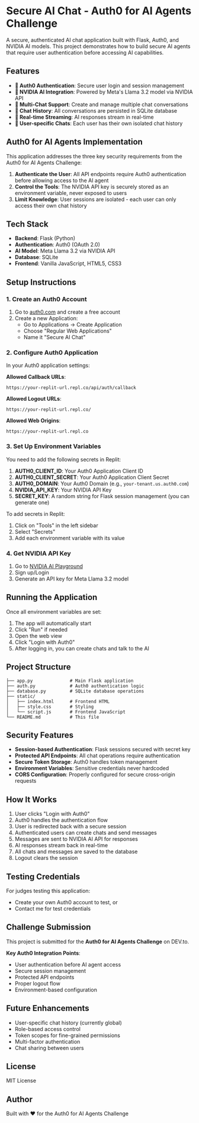 # Secure AI Chat - Auth0 for AI Agents Challenge

A secure, authenticated AI chat application built with Flask, Auth0, and NVIDIA AI models. This project demonstrates how to build secure AI agents that require user authentication before accessing AI capabilities.

## Features

- **🔐 Auth0 Authentication**: Secure user login and session management
- **🤖 NVIDIA AI Integration**: Powered by Meta's Llama 3.2 model via NVIDIA API
- **💬 Multi-Chat Support**: Create and manage multiple chat conversations
- **📝 Chat History**: All conversations are persisted in SQLite database
- **🔄 Real-time Streaming**: AI responses stream in real-time
- **👤 User-specific Chats**: Each user has their own isolated chat history

## Auth0 for AI Agents Implementation

This application addresses the three key security requirements from the Auth0 for AI Agents Challenge:

1. **Authenticate the User**: All API endpoints require Auth0 authentication before allowing access to the AI agent
2. **Control the Tools**: The NVIDIA API key is securely stored as an environment variable, never exposed to users
3. **Limit Knowledge**: User sessions are isolated - each user can only access their own chat history

## Tech Stack

- **Backend**: Flask (Python)
- **Authentication**: Auth0 (OAuth 2.0)
- **AI Model**: Meta Llama 3.2 via NVIDIA API
- **Database**: SQLite
- **Frontend**: Vanilla JavaScript, HTML5, CSS3

## Setup Instructions

### 1. Create an Auth0 Account

1. Go to [auth0.com](https://auth0.com) and create a free account
2. Create a new Application:
   - Go to Applications → Create Application
   - Choose "Regular Web Applications"
   - Name it "Secure AI Chat"

### 2. Configure Auth0 Application

In your Auth0 application settings:

**Allowed Callback URLs**:
```
https://your-replit-url.repl.co/api/auth/callback
```

**Allowed Logout URLs**:
```
https://your-replit-url.repl.co/
```

**Allowed Web Origins**:
```
https://your-replit-url.repl.co
```

### 3. Set Up Environment Variables

You need to add the following secrets in Replit:

1. **AUTH0_CLIENT_ID**: Your Auth0 Application Client ID
2. **AUTH0_CLIENT_SECRET**: Your Auth0 Application Client Secret  
3. **AUTH0_DOMAIN**: Your Auth0 Domain (e.g., `your-tenant.us.auth0.com`)
4. **NVIDIA_API_KEY**: Your NVIDIA API Key
5. **SECRET_KEY**: A random string for Flask session management (you can generate one)

To add secrets in Replit:
1. Click on "Tools" in the left sidebar
2. Select "Secrets"
3. Add each environment variable with its value

### 4. Get NVIDIA API Key

1. Go to [NVIDIA AI Playground](https://build.nvidia.com)
2. Sign up/Login
3. Generate an API key for Meta Llama 3.2 model

## Running the Application

Once all environment variables are set:

1. The app will automatically start
2. Click "Run" if needed
3. Open the web view
4. Click "Login with Auth0"
5. After logging in, you can create chats and talk to the AI

## Project Structure

```
├── app.py              # Main Flask application
├── auth.py             # Auth0 authentication logic
├── database.py         # SQLite database operations
├── static/
│   ├── index.html      # Frontend HTML
│   ├── style.css       # Styling
│   └── script.js       # Frontend JavaScript
└── README.md           # This file
```

## Security Features

- **Session-based Authentication**: Flask sessions secured with secret key
- **Protected API Endpoints**: All chat operations require authentication
- **Secure Token Storage**: Auth0 handles token management
- **Environment Variables**: Sensitive credentials never hardcoded
- **CORS Configuration**: Properly configured for secure cross-origin requests

## How It Works

1. User clicks "Login with Auth0"
2. Auth0 handles the authentication flow
3. User is redirected back with a secure session
4. Authenticated users can create chats and send messages
5. Messages are sent to NVIDIA AI API for responses
6. AI responses stream back in real-time
7. All chats and messages are saved to the database
8. Logout clears the session

## Testing Credentials

For judges testing this application:

- Create your own Auth0 account to test, or
- Contact me for test credentials

## Challenge Submission

This project is submitted for the **Auth0 for AI Agents Challenge** on DEV.to.

**Key Auth0 Integration Points**:
- User authentication before AI agent access
- Secure session management
- Protected API endpoints  
- Proper logout flow
- Environment-based configuration

## Future Enhancements

- User-specific chat history (currently global)
- Role-based access control
- Token scopes for fine-grained permissions
- Multi-factor authentication
- Chat sharing between users

## License

MIT License

## Author

Built with ❤️ for the Auth0 for AI Agents Challenge
